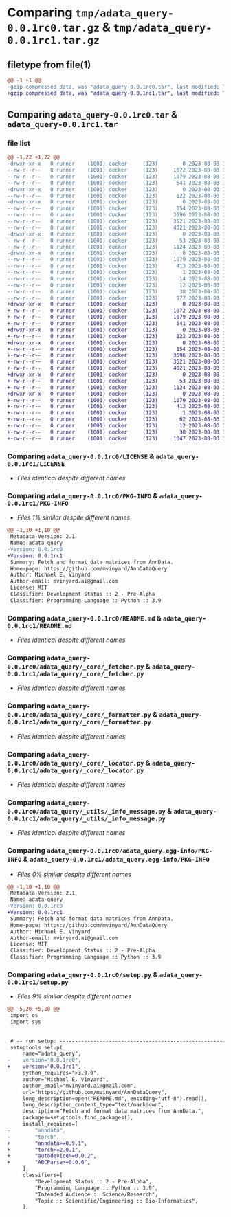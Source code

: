 # Comparing `tmp/adata_query-0.0.1rc0.tar.gz` & `tmp/adata_query-0.0.1rc1.tar.gz`

## filetype from file(1)

```diff
@@ -1 +1 @@
-gzip compressed data, was "adata_query-0.0.1rc0.tar", last modified: Thu Aug  3 14:18:23 2023, max compression
+gzip compressed data, was "adata_query-0.0.1rc1.tar", last modified: Thu Aug  3 14:28:03 2023, max compression
```

## Comparing `adata_query-0.0.1rc0.tar` & `adata_query-0.0.1rc1.tar`

### file list

```diff
@@ -1,22 +1,22 @@
-drwxr-xr-x   0 runner    (1001) docker     (123)        0 2023-08-03 14:18:23.029067 adata_query-0.0.1rc0/
--rw-r--r--   0 runner    (1001) docker     (123)     1072 2023-08-03 14:18:07.000000 adata_query-0.0.1rc0/LICENSE
--rw-r--r--   0 runner    (1001) docker     (123)     1079 2023-08-03 14:18:23.029067 adata_query-0.0.1rc0/PKG-INFO
--rw-r--r--   0 runner    (1001) docker     (123)      541 2023-08-03 14:18:07.000000 adata_query-0.0.1rc0/README.md
-drwxr-xr-x   0 runner    (1001) docker     (123)        0 2023-08-03 14:18:23.029067 adata_query-0.0.1rc0/adata_query/
--rw-r--r--   0 runner    (1001) docker     (123)      122 2023-08-03 14:18:07.000000 adata_query-0.0.1rc0/adata_query/__init__.py
-drwxr-xr-x   0 runner    (1001) docker     (123)        0 2023-08-03 14:18:23.029067 adata_query-0.0.1rc0/adata_query/_core/
--rw-r--r--   0 runner    (1001) docker     (123)      154 2023-08-03 14:18:07.000000 adata_query-0.0.1rc0/adata_query/_core/__init__.py
--rw-r--r--   0 runner    (1001) docker     (123)     3696 2023-08-03 14:18:07.000000 adata_query-0.0.1rc0/adata_query/_core/_fetcher.py
--rw-r--r--   0 runner    (1001) docker     (123)     3521 2023-08-03 14:18:07.000000 adata_query-0.0.1rc0/adata_query/_core/_formatter.py
--rw-r--r--   0 runner    (1001) docker     (123)     4021 2023-08-03 14:18:07.000000 adata_query-0.0.1rc0/adata_query/_core/_locator.py
-drwxr-xr-x   0 runner    (1001) docker     (123)        0 2023-08-03 14:18:23.029067 adata_query-0.0.1rc0/adata_query/_utils/
--rw-r--r--   0 runner    (1001) docker     (123)       53 2023-08-03 14:18:07.000000 adata_query-0.0.1rc0/adata_query/_utils/__init__.py
--rw-r--r--   0 runner    (1001) docker     (123)     1124 2023-08-03 14:18:07.000000 adata_query-0.0.1rc0/adata_query/_utils/_info_message.py
-drwxr-xr-x   0 runner    (1001) docker     (123)        0 2023-08-03 14:18:23.029067 adata_query-0.0.1rc0/adata_query.egg-info/
--rw-r--r--   0 runner    (1001) docker     (123)     1079 2023-08-03 14:18:22.000000 adata_query-0.0.1rc0/adata_query.egg-info/PKG-INFO
--rw-r--r--   0 runner    (1001) docker     (123)      413 2023-08-03 14:18:23.000000 adata_query-0.0.1rc0/adata_query.egg-info/SOURCES.txt
--rw-r--r--   0 runner    (1001) docker     (123)        1 2023-08-03 14:18:22.000000 adata_query-0.0.1rc0/adata_query.egg-info/dependency_links.txt
--rw-r--r--   0 runner    (1001) docker     (123)       14 2023-08-03 14:18:22.000000 adata_query-0.0.1rc0/adata_query.egg-info/requires.txt
--rw-r--r--   0 runner    (1001) docker     (123)       12 2023-08-03 14:18:22.000000 adata_query-0.0.1rc0/adata_query.egg-info/top_level.txt
--rw-r--r--   0 runner    (1001) docker     (123)       38 2023-08-03 14:18:23.029067 adata_query-0.0.1rc0/setup.cfg
--rw-r--r--   0 runner    (1001) docker     (123)      977 2023-08-03 14:18:07.000000 adata_query-0.0.1rc0/setup.py
+drwxr-xr-x   0 runner    (1001) docker     (123)        0 2023-08-03 14:28:03.038113 adata_query-0.0.1rc1/
+-rw-r--r--   0 runner    (1001) docker     (123)     1072 2023-08-03 14:27:53.000000 adata_query-0.0.1rc1/LICENSE
+-rw-r--r--   0 runner    (1001) docker     (123)     1079 2023-08-03 14:28:03.038113 adata_query-0.0.1rc1/PKG-INFO
+-rw-r--r--   0 runner    (1001) docker     (123)      541 2023-08-03 14:27:53.000000 adata_query-0.0.1rc1/README.md
+drwxr-xr-x   0 runner    (1001) docker     (123)        0 2023-08-03 14:28:03.038113 adata_query-0.0.1rc1/adata_query/
+-rw-r--r--   0 runner    (1001) docker     (123)      122 2023-08-03 14:27:53.000000 adata_query-0.0.1rc1/adata_query/__init__.py
+drwxr-xr-x   0 runner    (1001) docker     (123)        0 2023-08-03 14:28:03.038113 adata_query-0.0.1rc1/adata_query/_core/
+-rw-r--r--   0 runner    (1001) docker     (123)      154 2023-08-03 14:27:53.000000 adata_query-0.0.1rc1/adata_query/_core/__init__.py
+-rw-r--r--   0 runner    (1001) docker     (123)     3696 2023-08-03 14:27:53.000000 adata_query-0.0.1rc1/adata_query/_core/_fetcher.py
+-rw-r--r--   0 runner    (1001) docker     (123)     3521 2023-08-03 14:27:53.000000 adata_query-0.0.1rc1/adata_query/_core/_formatter.py
+-rw-r--r--   0 runner    (1001) docker     (123)     4021 2023-08-03 14:27:53.000000 adata_query-0.0.1rc1/adata_query/_core/_locator.py
+drwxr-xr-x   0 runner    (1001) docker     (123)        0 2023-08-03 14:28:03.038113 adata_query-0.0.1rc1/adata_query/_utils/
+-rw-r--r--   0 runner    (1001) docker     (123)       53 2023-08-03 14:27:53.000000 adata_query-0.0.1rc1/adata_query/_utils/__init__.py
+-rw-r--r--   0 runner    (1001) docker     (123)     1124 2023-08-03 14:27:53.000000 adata_query-0.0.1rc1/adata_query/_utils/_info_message.py
+drwxr-xr-x   0 runner    (1001) docker     (123)        0 2023-08-03 14:28:03.038113 adata_query-0.0.1rc1/adata_query.egg-info/
+-rw-r--r--   0 runner    (1001) docker     (123)     1079 2023-08-03 14:28:02.000000 adata_query-0.0.1rc1/adata_query.egg-info/PKG-INFO
+-rw-r--r--   0 runner    (1001) docker     (123)      413 2023-08-03 14:28:03.000000 adata_query-0.0.1rc1/adata_query.egg-info/SOURCES.txt
+-rw-r--r--   0 runner    (1001) docker     (123)        1 2023-08-03 14:28:02.000000 adata_query-0.0.1rc1/adata_query.egg-info/dependency_links.txt
+-rw-r--r--   0 runner    (1001) docker     (123)       62 2023-08-03 14:28:02.000000 adata_query-0.0.1rc1/adata_query.egg-info/requires.txt
+-rw-r--r--   0 runner    (1001) docker     (123)       12 2023-08-03 14:28:02.000000 adata_query-0.0.1rc1/adata_query.egg-info/top_level.txt
+-rw-r--r--   0 runner    (1001) docker     (123)       38 2023-08-03 14:28:03.038113 adata_query-0.0.1rc1/setup.cfg
+-rw-r--r--   0 runner    (1001) docker     (123)     1047 2023-08-03 14:27:53.000000 adata_query-0.0.1rc1/setup.py
```

### Comparing `adata_query-0.0.1rc0/LICENSE` & `adata_query-0.0.1rc1/LICENSE`

 * *Files identical despite different names*

### Comparing `adata_query-0.0.1rc0/PKG-INFO` & `adata_query-0.0.1rc1/PKG-INFO`

 * *Files 1% similar despite different names*

```diff
@@ -1,10 +1,10 @@
 Metadata-Version: 2.1
 Name: adata_query
-Version: 0.0.1rc0
+Version: 0.0.1rc1
 Summary: Fetch and format data matrices from AnnData.
 Home-page: https://github.com/mvinyard/AnnDataQuery
 Author: Michael E. Vinyard
 Author-email: mvinyard.ai@gmail.com
 License: MIT
 Classifier: Development Status :: 2 - Pre-Alpha
 Classifier: Programming Language :: Python :: 3.9
```

### Comparing `adata_query-0.0.1rc0/README.md` & `adata_query-0.0.1rc1/README.md`

 * *Files identical despite different names*

### Comparing `adata_query-0.0.1rc0/adata_query/_core/_fetcher.py` & `adata_query-0.0.1rc1/adata_query/_core/_fetcher.py`

 * *Files identical despite different names*

### Comparing `adata_query-0.0.1rc0/adata_query/_core/_formatter.py` & `adata_query-0.0.1rc1/adata_query/_core/_formatter.py`

 * *Files identical despite different names*

### Comparing `adata_query-0.0.1rc0/adata_query/_core/_locator.py` & `adata_query-0.0.1rc1/adata_query/_core/_locator.py`

 * *Files identical despite different names*

### Comparing `adata_query-0.0.1rc0/adata_query/_utils/_info_message.py` & `adata_query-0.0.1rc1/adata_query/_utils/_info_message.py`

 * *Files identical despite different names*

### Comparing `adata_query-0.0.1rc0/adata_query.egg-info/PKG-INFO` & `adata_query-0.0.1rc1/adata_query.egg-info/PKG-INFO`

 * *Files 0% similar despite different names*

```diff
@@ -1,10 +1,10 @@
 Metadata-Version: 2.1
 Name: adata-query
-Version: 0.0.1rc0
+Version: 0.0.1rc1
 Summary: Fetch and format data matrices from AnnData.
 Home-page: https://github.com/mvinyard/AnnDataQuery
 Author: Michael E. Vinyard
 Author-email: mvinyard.ai@gmail.com
 License: MIT
 Classifier: Development Status :: 2 - Pre-Alpha
 Classifier: Programming Language :: Python :: 3.9
```

### Comparing `adata_query-0.0.1rc0/setup.py` & `adata_query-0.0.1rc1/setup.py`

 * *Files 9% similar despite different names*

```diff
@@ -5,26 +5,28 @@
 import os
 import sys
 
 
 # -- run setup: ----------------------------------------------------------------
 setuptools.setup(
     name="adata_query",
-    version="0.0.1rc0",
+    version="0.0.1rc1",
     python_requires=">3.9.0",
     author="Michael E. Vinyard",
     author_email="mvinyard.ai@gmail.com",
     url="https://github.com/mvinyard/AnnDataQuery",
     long_description=open("README.md", encoding="utf-8").read(),
     long_description_content_type="text/markdown",
     description="Fetch and format data matrices from AnnData.",
     packages=setuptools.find_packages(),
     install_requires=[
-        "anndata",
-        "torch",
+        "anndata>=0.9.1",
+        "torch>=2.0.1",
+        "autodevice>=0.0.2",
+        "ABCParse>=0.0.6",
     ],
     classifiers=[
         "Development Status :: 2 - Pre-Alpha",
         "Programming Language :: Python :: 3.9",
         "Intended Audience :: Science/Research",
         "Topic :: Scientific/Engineering :: Bio-Informatics",
     ],
```

